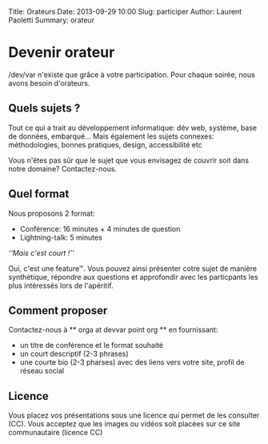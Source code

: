 Title: Orateurs
Date: 2013-09-29 10:00
Slug: participer
Author: Laurent Paoletti
Summary: orateur

# Devenir orateur

/dev/var n'existe que grâce à votre participation.
Pour chaque soirée, nous avons besoin d'orateurs.

## Quels sujets ?

Tout ce qui a trait au développement informatique: dév web, système, base de données, embarqué...
Mais également les sujets connexes: méthodologies, bonnes pratiques, design, accessibilité etc

Vous n'êtes pas sûr que le sujet que vous envisagez de couvrir soit dans notre domaine? Contactez-nous.

## Quel format

Nous proposons 2 format:

* Conférence: 16 minutes + 4 minutes de question
* Lightning-talk: 5 minutes

*‘‘Mais c'est court !’’*

Oui, c'est une feature™. Vous pouvez ainsi présenter cotre sujet de manière synthétique, répondre aux questions et approfondir avec les particpants les plus intéressés lors de l'apéritif.

## Comment proposer

Contactez-nous à ** orga at devvar point org ** en fournissant:

* un titre de conférence et le format souhaité
* un court descriptif (2-3 phrases)
* une courte bio (2-3 pharses) avec des liens vers votre site, profil de réseau social

## Licence

Vous placez vos présentations sous une licence qui permet de les consulter (CC).
Vous acceptez que les images ou vidéos soit placées sur ce site communautaire (licence CC)